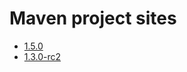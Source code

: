 # Maven project sites

<ul>
    <li><a href="{{ site.baseurl }}/1.5.0/index.html">1.5.0</a></li>
    <li><a href="{{ site.baseurl }}/1.3.0-rc2/index.html">1.3.0-rc2</a></li>
</ul>
